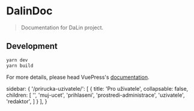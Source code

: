 # DalinDoc

> Documentation for DaLin project.

## Development

```bash
yarn dev
yarn build
```

For more details, please head VuePress's [documentation](https://v1.vuepress.vuejs.org/).



sidebar: {
      '/prirucka-uzivatele/': [
        {
          title: 'Pro uživatele',
          collapsable: false,
          children: [
            '',
            'muj-ucet',
            'prihlaseni',
            'prostredi-administrace',
            'uzivatele',
            'redaktor',
          ]
        }
      ],
    }